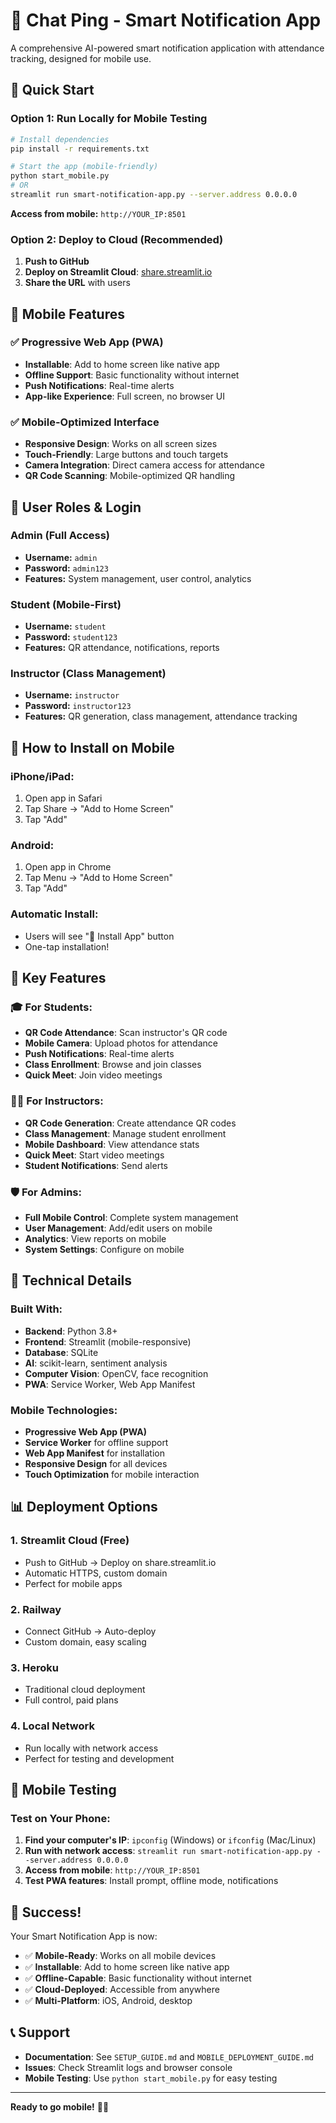 # 🔔 Chat Ping - Smart Notification App

A comprehensive AI-powered smart notification application with attendance tracking, designed for mobile use.

## 🚀 Quick Start

### Option 1: Run Locally for Mobile Testing
```bash
# Install dependencies
pip install -r requirements.txt

# Start the app (mobile-friendly)
python start_mobile.py
# OR
streamlit run smart-notification-app.py --server.address 0.0.0.0
```

**Access from mobile:** `http://YOUR_IP:8501`

### Option 2: Deploy to Cloud (Recommended)
1. **Push to GitHub**
2. **Deploy on Streamlit Cloud**: [share.streamlit.io](https://share.streamlit.io)
3. **Share the URL** with users

## 📱 Mobile Features

### ✅ Progressive Web App (PWA)
- **Installable**: Add to home screen like native app
- **Offline Support**: Basic functionality without internet
- **Push Notifications**: Real-time alerts
- **App-like Experience**: Full screen, no browser UI

### ✅ Mobile-Optimized Interface
- **Responsive Design**: Works on all screen sizes
- **Touch-Friendly**: Large buttons and touch targets
- **Camera Integration**: Direct camera access for attendance
- **QR Code Scanning**: Mobile-optimized QR handling

## 👥 User Roles & Login

### Admin (Full Access)
- **Username:** `admin`
- **Password:** `admin123`
- **Features:** System management, user control, analytics

### Student (Mobile-First)
- **Username:** `student`
- **Password:** `student123`
- **Features:** QR attendance, notifications, reports

### Instructor (Class Management)
- **Username:** `instructor`
- **Password:** `instructor123`
- **Features:** QR generation, class management, attendance tracking

## 📱 How to Install on Mobile

### iPhone/iPad:
1. Open app in Safari
2. Tap Share → "Add to Home Screen"
3. Tap "Add"

### Android:
1. Open app in Chrome
2. Tap Menu → "Add to Home Screen"
3. Tap "Add"

### Automatic Install:
- Users will see "📱 Install App" button
- One-tap installation!

## 🎯 Key Features

### 🎓 For Students:
- **QR Code Attendance**: Scan instructor's QR code
- **Mobile Camera**: Upload photos for attendance
- **Push Notifications**: Real-time alerts
- **Class Enrollment**: Browse and join classes
- **Quick Meet**: Join video meetings

### 👨‍🏫 For Instructors:
- **QR Code Generation**: Create attendance QR codes
- **Class Management**: Manage student enrollment
- **Mobile Dashboard**: View attendance stats
- **Quick Meet**: Start video meetings
- **Student Notifications**: Send alerts

### 🛡️ For Admins:
- **Full Mobile Control**: Complete system management
- **User Management**: Add/edit users on mobile
- **Analytics**: View reports on mobile
- **System Settings**: Configure on mobile

## 🔧 Technical Details

### Built With:
- **Backend**: Python 3.8+
- **Frontend**: Streamlit (mobile-responsive)
- **Database**: SQLite
- **AI**: scikit-learn, sentiment analysis
- **Computer Vision**: OpenCV, face recognition
- **PWA**: Service Worker, Web App Manifest

### Mobile Technologies:
- **Progressive Web App (PWA)**
- **Service Worker** for offline support
- **Web App Manifest** for installation
- **Responsive Design** for all devices
- **Touch Optimization** for mobile interaction

## 📊 Deployment Options

### 1. Streamlit Cloud (Free)
- Push to GitHub → Deploy on share.streamlit.io
- Automatic HTTPS, custom domain
- Perfect for mobile apps

### 2. Railway
- Connect GitHub → Auto-deploy
- Custom domain, easy scaling

### 3. Heroku
- Traditional cloud deployment
- Full control, paid plans

### 4. Local Network
- Run locally with network access
- Perfect for testing and development

## 📱 Mobile Testing

### Test on Your Phone:
1. **Find your computer's IP**: `ipconfig` (Windows) or `ifconfig` (Mac/Linux)
2. **Run with network access**: `streamlit run smart-notification-app.py --server.address 0.0.0.0`
3. **Access from mobile**: `http://YOUR_IP:8501`
4. **Test PWA features**: Install prompt, offline mode, notifications

## 🎉 Success!

Your Smart Notification App is now:
- ✅ **Mobile-Ready**: Works on all mobile devices
- ✅ **Installable**: Add to home screen like native app
- ✅ **Offline-Capable**: Basic functionality without internet
- ✅ **Cloud-Deployed**: Accessible from anywhere
- ✅ **Multi-Platform**: iOS, Android, desktop

## 📞 Support

- **Documentation**: See `SETUP_GUIDE.md` and `MOBILE_DEPLOYMENT_GUIDE.md`
- **Issues**: Check Streamlit logs and browser console
- **Mobile Testing**: Use `python start_mobile.py` for easy testing

---

**Ready to go mobile!** 🚀📱
